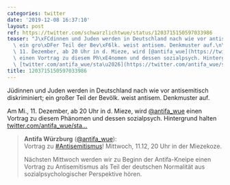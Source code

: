 ```yaml
---
categories: twitter
date: '2019-12-08 16:37:10'
layout: post
ref: https://twitter.com/schwarzlichtwue/status/1203715150597033986
teaser: "J\xFCdinnen und Juden werden in Deutschland nach wie vor antisemitisch diskriminiert;\
  \ ein gro\xDFer Teil der Bev\xF6lk. weist antisem. Denkmuster auf.\n\n\n\nAm Mi.,\
  \ 11. Dezember, ab 20 Uhr in d. Mieze, wird [@antifa_wue](https://twitter.com/antifa_wue)\
  \ einen Vortrag zu diesem Ph\xE4nomen und dessen sozialpsych. Hintergrund halten\
  \ [twitter.com/antifa_wue/sta\u2026](https://twitter.com/antifa_wue/status/1203675424758358022)"
title: 1203715150597033986
---
```

Jüdinnen und Juden werden in Deutschland nach wie vor antisemitisch diskriminiert; ein großer Teil der Bevölk. weist antisem. Denkmuster auf.



Am Mi., 11. Dezember, ab 20 Uhr in d. Mieze, wird [@antifa_wue](https://twitter.com/antifa_wue) einen Vortrag zu diesem Phänomen und dessen sozialpsych. Hintergrund halten [twitter.com/antifa_wue/sta…](https://twitter.com/antifa_wue/status/1203675424758358022)
> <b>Antifa Würzburg</b> ([@antifa_wue](https://twitter.com/antifa_wue)):  
>Vortrag zu [#Antisemitismus](/t/antisemitismus)! Mittwoch, 11.12, 20 Uhr in der Miezekoze.  
>  
>  
>  
>Nächsten Mittwoch werden wir zu Beginn der Antifa-Kneipe einen Vortrag zu Antisemitismus als Teil der deutschen Normalität aus sozialpsychologischer Perspektive hören.   

